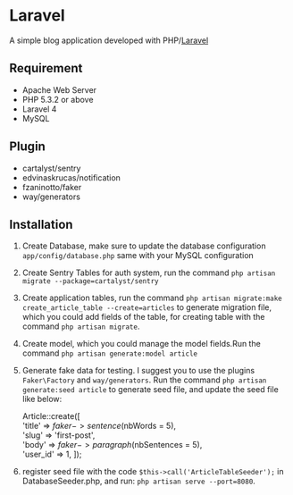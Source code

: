 Laravel
===

A simple blog application developed with PHP/[Laravel](http://laravel.com)

## Requirement

* Apache Web Server
* PHP 5.3.2 or above
* Laravel 4
* MySQL

## Plugin
* cartalyst/sentry
* edvinaskrucas/notification
* fzaninotto/faker
* way/generators

## Installation

1. Create Database, make sure to update the database configuration  `app/config/database.php` same with your MySQL configuration
2. Create Sentry Tables for auth system, run the command `php artisan migrate --package=cartalyst/sentry`
3. Create application tables, run the command `php artisan migrate:make create_article_table --create=articles` to generate migration file, which you could add fields of the table, for creating table with the command `php artisan migrate`.
4. Create model, which you could manage the model fields.Run the command `php artisan generate:model article`
5. Generate fake data for testing. I suggest you to use the plugins `Faker\Factory` and `way/generators`. Run the command `php artisan generate:seed article` to generate seed file, and update the seed file like below:
	
	Article::create([   
	     'title'   => $faker->sentence($nbWords = 5),  
	     'slug'    => 'first-post',   
	     'body'    => $faker->paragraph($nbSentences = 5),   
	     'user_id' => 1,
	]);

6. register seed file with the code `$this->call('ArticleTableSeeder');` in DatabaseSeeder.php, and run: `php artisan serve --port=8080`.


